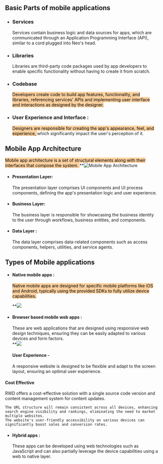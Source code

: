 ## Basic Parts of mobile applications

- ### Services
	Services contain business logic and data sources for apps, which are communicated through an Application Programming Interface (API), similar to a cord plugged into Neo's head.
- ### Libraries
    Libraries are third-party code packages used by app developers to enable specific functionality without having to create it from scratch.
- ### Codebase 
    <mark style="background: #FFB86CA6;">Developers create code to build app features, functionality, and libraries, referencing services' APIs and implementing user interface and interactions as designed by the designer.</mark>
- ### User Experience and Interface :
    <mark style="background: #FFB86CA6;">Designers are responsible for creating the app's appearance, feel, and experience, </mark>which significantly impact the user's perception of it.

## Mobile App Architecture
   <mark style="background: #FFB86CA6;">Mobile app architecture is a set of structural elements along with their interfaces that compose the system.
</mark>
  **![Mobile App Architecture](https://lh3.googleusercontent.com/CA2iP0_lHOPN0qDrOXNywsEICuvQ7YZCtkbkbLZPpQD5fk0Ar4T_BmrXfieyPgyBN5YZBeNq8F5nBr_lkI0WJsaOC4bf4csvXWn0X0UT3M3MMxDYDNgk3VMfuVFEqyd9XqqPLSNdsR5_kyVe3jd2fAsNkCAUtsaa=s2048)

- #### Presentation Layer:
    The presentation layer comprises UI components and UI process components, defining the app's presentation logic and user experience.
- #### Business Layer: 
    The business layer is responsible for showcasing the business identity to the user through workflows, business entities, and components.
- #### Data Layer :
    The data layer comprises data-related components such as access components, helpers, utilities, and service agents.

## Types of Mobile applications
- #### Native mobile apps  :
	<mark style="background: #FFB86CA6;">Native mobile apps are designed for specific mobile platforms like iOS and Android, typically using the provided SDKs to fully utilize device capabilities.</mark>

     **![](https://lh5.googleusercontent.com/hHcoL5QY0MZbZ9FVB3_-ktTI1cqyvTWNW7te73OD0IWPHb-kPwdVNEhFDTqDOG1MxnlE2ciRgXeZBbg56sO28PsQ3E31NAHRZTbt5P1BeTR9p3Ci-Cbk19uDFDnw4sSr6hEOFUx93YDbumSAnhZhqZtGxK0K-WNb=s2048)

- #### Browser based mobile web apps :
  These are web applications that are designed using responsive web design techniques, ensuring they can be easily adapted to various devices and form factors.   
    **![](https://lh4.googleusercontent.com/cQlTmnnZpVfqL4ZS6_WbWxjUte9uK_hCPjaROZKJ4-Am1VRvgIaMuFJFXx3iRy0ZD5jqIgkulGI_IHrQkH-NRDwK6PVeXYR1QsdlMOERKgoVUBpQzTMHTXrTA3pL15VO1HrSZiLURjxytET1CKcAiywsRsqFl-Qg=s2048)

  #### User Experience -
    A responsive website is designed to be flexible and adapt to the screen layout, ensuring an optimal user experience.      
#### Cost Effective 
   RWD offers a cost-effective solution with a single source code version and content management system for content updates.


    

    The URL structure will remain consistent across all devices, enhancing search engine visibility and rankings, eliminating the need to market multiple websites.
    The website's user-friendly accessibility on various devices can significantly boost sales and conversion rates.
- #### Hybrid apps :
    These apps can be developed using web technologies such as JavaScript and can also partially leverage the device capabilities using a web to native layer.
    


